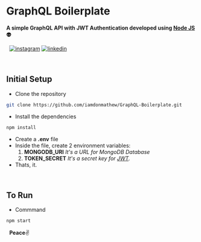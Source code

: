 # GraphQL Boilerplate
**A simple GraphQL API with JWT Authentication developed using [Node JS](https://nodejs.org/en/)👽**

&nbsp;
[![instagram](http://img.shields.io/website?label=iamdonmathew&color=green&?&logo=instagram&down_message=follow&up_message=follow&logoColor=white&style=for-the-badge&url=https://www.instagram.com/iamdonmathew)](https://www.instagram.com/iamdonmathew/)
[![linkedin](http://img.shields.io/website?label=iamdonmathew&color=green&?&logo=linkedin&down_message=follow&up_message=follow&logoColor=white&style=for-the-badge&url=https://www.linkedin.com/in/iamdonmathew/)](https://www.linkedin.com/in/iamdonmathew/)

&nbsp;
## Initial Setup

* Clone the repository
```bash
git clone https://github.com/iamdonmathew/GraphQL-Boilerplate.git
```
* Install the dependencies
```bash
npm install
```
* Create a **.env** file
* Inside the file, create 2 environment variables:
    1. **MONGODB_URI**     _It's a URL for MongoDB Database_
    2. **TOKEN_SECRET**     _It's a secret key for [JWT](https://jwt.io/)._
* Thats, it.

&nbsp; 
## To Run

* Commmand
```bash
npm start
```

&nbsp;
**Peace**:v:
